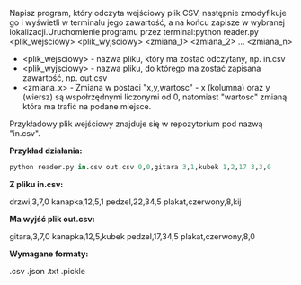 Napisz program, który odczyta wejściowy plik CSV, następnie zmodyfikuje go i wyświetli w terminalu jego zawartość, a na końcu zapisze w wybranej lokalizacji.Uruchomienie programu przez terminal:python reader.py <plik_wejsciowy> <plik_wyjsciowy> <zmiana_1> <zmiana_2> ... <zmiana_n>

- <plik_wejsciowy> - nazwa pliku, który ma zostać odczytany, np. in.csv
- <plik_wyjsciowy> - nazwa pliku, do którego ma zostać zapisana zawartość, np. out.csv
- <zmiana_x> - Zmiana w postaci "x,y,wartosc" - x (kolumna) oraz y (wiersz) są współrzędnymi liczonymi od 0, natomiast "wartosc" zmianą która ma trafić na podane miejsce.

Przykładowy plik wejściowy znajduje się w repozytorium pod nazwą "in.csv".

**Przykład działania:** 
```python
python reader.py in.csv out.csv 0,0,gitara 3,1,kubek 1,2,17 3,3,0
```

**Z pliku in.csv:**

drzwi,3,7,0
kanapka,12,5,1
pedzel,22,34,5
plakat,czerwony,8,kij

**Ma wyjść plik out.csv:**

gitara,3,7,0
kanapka,12,5,kubek
pedzel,17,34,5
plakat,czerwony,8,0

**Wymagane formaty:**

.csv
.json
.txt
.pickle